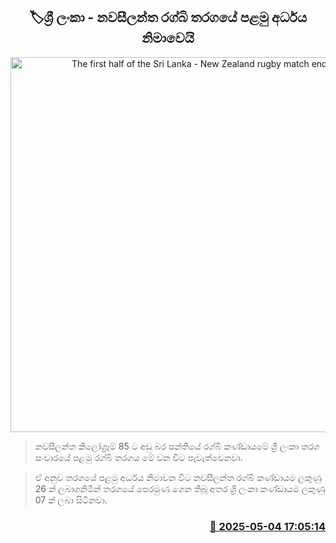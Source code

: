<p align='center'><b><h2 align='center' title='The first half of the Sri Lanka - New Zealand rugby match ends.'>🏷ශ්‍රී ලංකා - නවසීලන්ත රග්බි තරගයේ පළමු අර්ධය නිමාවෙයි</h2></b></p>
<p align='center'><img src='https://helakuru.sgp1.cdn.digitaloceanspaces.com/esana/images/lib/rugby-uy.jpg' width='600' alt='The first half of the Sri Lanka - New Zealand rugby match ends.'></p>

> නවසීලන්ත කිලෝග්‍රෑම් 85 ට අඩු බර පන්තියේ රග්බි කණ්ඩායමේ ශ්‍රී ලංකා තරග සංචාරයේ පළමු රග්බි තරගය මේ වන විට පැවැත්වෙනවා.

> ඒ අනුව තරගයේ පළමු අර්ධය නිමාවන විට නවසීලන්ත රග්බි කණ්ඩායම ලකුණු 26 ක් ලබාගනිමින් තරගයේ පෙරමුණ ගෙන තිබූ අතර ශ්‍රි ලංකා කණ්ඩායම ලකුණු 07 ක් ලබා සිටිනවා.



<h3 align='right'><a href='https://www.helakuru.lk/esana/p/109788/'>📅 2025-05-04 17:05:14</a></h3>
